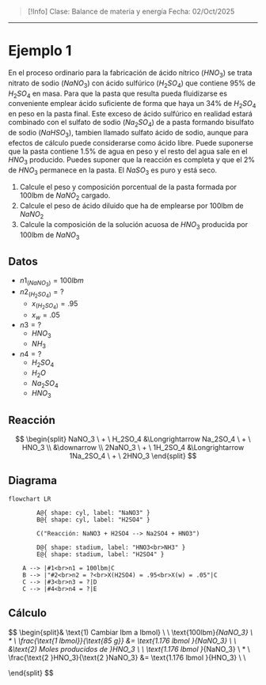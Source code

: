 >[!Info]
>Clase: Balance de materia y energía
>Fecha: 02/Oct/2025

---
# Ejemplo 1
En el proceso ordinario para la fabricación de ácido nítrico ($HNO_3$) se trata nitrato de sodio ($NaNO_3$) con ácido sulfúrico ($H_2SO_4$) que contiene 95% de $H_2SO_4$ en masa.
Para que la pasta que resulta pueda fluidizarse es conveniente emplear ácido suficiente de forma que haya un 34% de $H_2SO_4$ en peso en la pasta final.
Este exceso de ácido sulfúrico en realidad estará combinado con el sulfato de sodio ($Na_2SO_4$) de a pasta formando bisulfato de sodio ($NaHSO_3$), tambien llamado sulfato ácido de sodio, aunque para efectos de cálculo puede considerarse como ácido libre.
Puede suponerse que la pasta contiene 1.5% de agua en peso y el resto del agua sale en el $HNO_3$ producido.
Puedes suponer que la reacción es completa y que el 2% de $HNO_3$ permanece en la pasta. El $NaSO_3$ es puro y está seco.
1) Calcule el peso y composición porcentual de la pasta formada por 100lbm de $NaNO_2$ cargado.
2) Calcule el peso de ácido diluido que ha de emplearse por 100lbm de $NaNO_2$
3) Calcule la composición de la solución acuosa de $HNO_3$ producida por 100lbm de $NaNO_3$
## Datos
- $n1_{(NaNO_3)} = 100lbm$
- $n2_{(H_2SO_4)} = ?$
	- $x_{(H_2SO_4)} = .95$
	- $x_w = .05$
- $n3 = ?$
	- $HNO_3$
	- $NH_3$
- $n4 = ?$
	- $H_2SO_4$
	- $H_2O$
	- $Na_2SO_4$
	- $HNO_3$
## Reacción
$$
\begin{split}
NaNO_3 \ + \ H_2SO_4 &\Longrightarrow Na_2SO_4 \ + \ HNO_3
\\
&\downarrow
\\
2NaNO_3 \ + \ 1H_2SO_4 &\Longrightarrow 1Na_2SO_4 \ + \ 2HNO_3
\end{split}
$$
## Diagrama
```mermaid
flowchart LR
		
		A@{ shape: cyl, label: "NaNO3" }
		B@{ shape: cyl, label: "H2SO4" }
		
		C("Reacción: NaNO3 + H2SO4 --> Na2SO4 + HNO3")
		
		D@{ shape: stadium, label: "HNO3<br>NH3" }
		E@{ shape: stadium, label: "H2SO4" }
	
	A --> |#1<br>n1 = 100lbm|C
	B --> |"#2<br>n2 = ?<br>X(H2SO4) = .95<br>X(w) = .05"|C
	C --> |#3<br>n3 = ?|D
	C --> |#4<br>n4 = ?|E
```
## Cálculo
$$
\begin{split}&
\text{1) Cambiar lbm a lbmol}
\\
\\
\text{100lbm}_{NaNO_3} \ * \ \frac{\text{1 lbmol}}{\text{85 g}} &= \text{1.176 lbmol }{NaNO_3}
\\
\\
&\text{2) Moles producidos de }HNO_3
\\
\\
\text{1.176 lbmol }_{NaNO_3} \ * \ \frac{\text{2 }HNO_3}{\text{2 }NaNO_3} &= \text{1.176 lbmol }{HNO_3}
\\
\\

\end{split}
$$